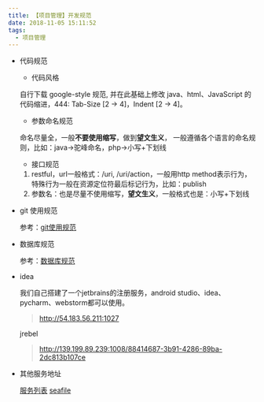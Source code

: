 ```yaml
---
title: 【项目管理】开发规范
date: 2018-11-05 15:11:52
tags:
  - 项目管理
---
```


- 代码规范

  - 代码风格
  
  自行下载 google-style 规范, 并在此基础上修改 java、html、JavaScript 的代码缩进，444: Tab-Size [2 -> 4]，Indent [2 -> 4]。
  
  - 参数命名规范
  
  命名尽量全，一般**不要使用缩写**，做到**望文生义**，
  一般遵循各个语言的命名规则，比如：java->驼峰命名，php->小写+下划线
  
  - 接口规范
  
  1. restful，url一般格式：/uri, /uri/action，一般用http method表示行为，
  特殊行为一般在资源定位符最后标记行为，比如：publish
  2. 参数名：也是尽量不使用缩写，**望文生义**，一般格式也是：小写+下划线

- git 使用规范

  参考：[git使用规范](【项目管理】git使用规范.md)
  
- 数据库规范

  参考：[数据库规范](数据库规范.md)
  
- idea

  我们自己搭建了一个jetbrains的注册服务，android studio、idea、pycharm、webstorm都可以使用。 

  > http://54.183.56.211:1027

  jrebel
  
  > http://139.199.89.239:1008/88414687-3b91-4286-89ba-2dc813b107ce
  
- 其他服务地址

  [服务列表](http://back.oasiscare.cn/)
  [seafile](http://172.20.0.4:8000/)